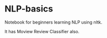 # NLP-basics
Notebook for beginners learning NLP using nltk. 

It has Moview Review Classifier also.
